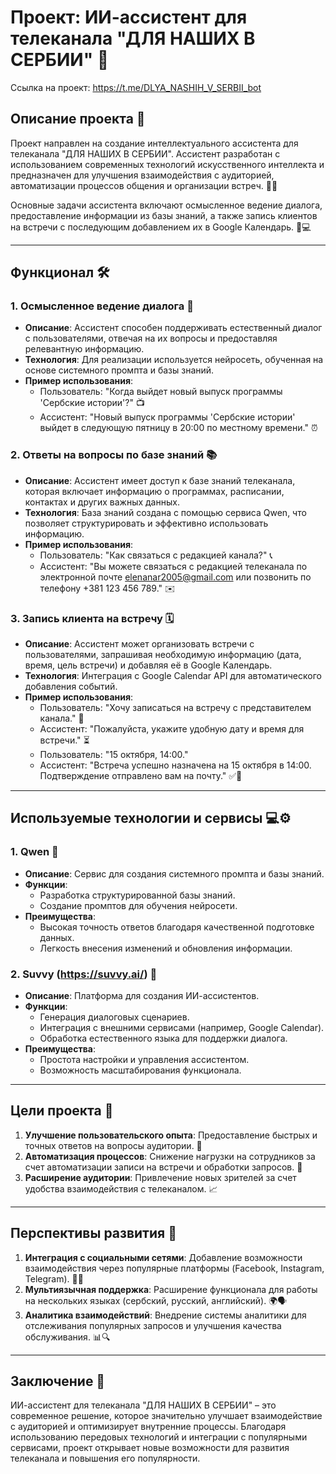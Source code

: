 # Проект: ИИ-ассистент для телеканала "ДЛЯ НАШИХ В СЕРБИИ" 🌟

Ссылка на проект: https://t.me/DLYA_NASHIH_V_SERBII_bot

## Описание проекта 📝

Проект направлен на создание интеллектуального ассистента для телеканала "ДЛЯ НАШИХ В СЕРБИИ". Ассистент разработан с использованием современных технологий искусственного интеллекта и предназначен для улучшения взаимодействия с аудиторией, автоматизации процессов общения и организации встреч. 🤖✨

Основные задачи ассистента включают осмысленное ведение диалога, предоставление информации из базы знаний, а также запись клиентов на встречи с последующим добавлением их в Google Календарь. 📅💻

---

## Функционал 🛠️

### 1. Осмысленное ведение диалога 💬
- **Описание**: Ассистент способен поддерживать естественный диалог с пользователями, отвечая на их вопросы и предоставляя релевантную информацию.
- **Технология**: Для реализации используется нейросеть, обученная на основе системного промпта и базы знаний.
- **Пример использования**:
  - Пользователь: "Когда выйдет новый выпуск программы 'Сербские истории'?" 📺
  - Ассистент: "Новый выпуск программы 'Сербские истории' выйдет в следующую пятницу в 20:00 по местному времени." ⏰

### 2. Ответы на вопросы по базе знаний 📚
- **Описание**: Ассистент имеет доступ к базе знаний телеканала, которая включает информацию о программах, расписании, контактах и других важных данных.
- **Технология**: База знаний создана с помощью сервиса Qwen, что позволяет структурировать и эффективно использовать информацию.
- **Пример использования**:
  - Пользователь: "Как связаться с редакцией канала?" 📞
  - Ассистент: "Вы можете связаться с редакцией телеканала по электронной почте elenanar2005@gmail.com или позвонить по телефону +381 123 456 789." ✉️

### 3. Запись клиента на встречу 🗓️
- **Описание**: Ассистент может организовать встречи с пользователями, запрашивая необходимую информацию (дата, время, цель встречи) и добавляя её в Google Календарь.
- **Технология**: Интеграция с Google Calendar API для автоматического добавления событий.
- **Пример использования**:
  - Пользователь: "Хочу записаться на встречу с представителем канала." 🤝
  - Ассистент: "Пожалуйста, укажите удобную дату и время для встречи." ⏳
  - Пользователь: "15 октября, 14:00."
  - Ассистент: "Встреча успешно назначена на 15 октября в 14:00. Подтверждение отправлено вам на почту." ✅📧

---

## Используемые технологии и сервисы 💻⚙️

### 1. Qwen 🧠
- **Описание**: Сервис для создания системного промпта и базы знаний.
- **Функции**:
  - Разработка структурированной базы знаний.
  - Создание промптов для обучения нейросети.
- **Преимущества**:
  - Высокая точность ответов благодаря качественной подготовке данных.
  - Легкость внесения изменений и обновления информации.

### 2. Suvvy (https://suvvy.ai/) 🚀
- **Описание**: Платформа для создания ИИ-ассистентов.
- **Функции**:
  - Генерация диалоговых сценариев.
  - Интеграция с внешними сервисами (например, Google Calendar).
  - Обработка естественного языка для поддержки диалога.
- **Преимущества**:
  - Простота настройки и управления ассистентом.
  - Возможность масштабирования функционала.

---

## Цели проекта 🎯

1. **Улучшение пользовательского опыта**: Предоставление быстрых и точных ответов на вопросы аудитории. 🙌
2. **Автоматизация процессов**: Снижение нагрузки на сотрудников за счет автоматизации записи на встречи и обработки запросов. 🤖
3. **Расширение аудитории**: Привлечение новых зрителей за счет удобства взаимодействия с телеканалом. 📈

---

## Перспективы развития 🌱

1. **Интеграция с социальными сетями**: Добавление возможности взаимодействия через популярные платформы (Facebook, Instagram, Telegram). 📱🌐
2. **Мультиязычная поддержка**: Расширение функционала для работы на нескольких языках (сербский, русский, английский). 🌍🗣️
3. **Аналитика взаимодействий**: Внедрение системы аналитики для отслеживания популярных запросов и улучшения качества обслуживания. 📊🔍

---

## Заключение 🏁

ИИ-ассистент для телеканала "ДЛЯ НАШИХ В СЕРБИИ" – это современное решение, которое значительно улучшает взаимодействие с аудиторией и оптимизирует внутренние процессы. Благодаря использованию передовых технологий и интеграции с популярными сервисами, проект открывает новые возможности для развития телеканала и повышения его популярности.  
